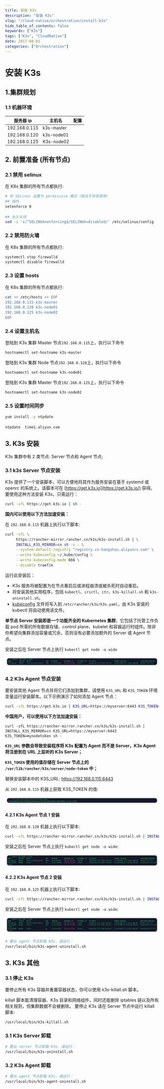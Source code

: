 ```yaml
---
title: 安装 K3s
description: "安装 K3s"
slug: "/cloud-native/orchestration/install-k3s"
hide_table_of_contents: false
keywords: ["K3s"]
tags: ["K3s", "CloudNative"]
date: 2017-08-01
categories: ["Orchestration"]
---
```


# 安装 K3s



## 1.集群规划

### 1.1 机器环境

| 服务器 ip    | 主机名       | 配置 |
| ----------- | ---------- | ---- |
| 192.168.0.115 | k3s-master |      |
| 192.168.0.120 | k3s-node01 |      |
| 192.168.0.125 | K3s-node02 |      |

## 2. 前置准备 (所有节点)

### 2.1 禁用 selinux

在 K8s 集群的所有节点都执行:

```bash
# 将 SELinux 设置为 permissive 模式（相当于将其禁用）
## 临时
setenforce 0

## 永久关闭
sed -i 's/^SELINUX=enforcing$/SELINUX=disabled/' /etc/selinux/config
```

### 2.2 禁用防火墙

在 K8s 集群的所有节点都执行:

```bash
systemctl stop firewalld
systemctl disable firewalld
```



### 2.3 设置 hosts

在 K8s 集群的所有节点都执行:

```bash
cat >> /etc/hosts << EOF
192.168.0.115 k3s-master
192.168.0.120 k3s-node01
192.168.0.125 k3s-node02
EOF
```



### 2.4 设置主机名

登陆到 K3s 集群 Master 节点`192.168.0.115`上，执行以下命令

```bash
hostnamectl set-hostname k3s-master
```



登陆到 K3s 集群 Node 节点`192.168.0.120`上，执行以下命令

```bash
hostnamectl set-hostname k3s-node01
```



登陆到 K3s 集群 Master 节点`192.168.0.125`上，执行以下命令

```bash
hostnamectl set-hostname k3s-node02
```



### 2.5 设置时间同步

```bash
yum install -y ntpdate

ntpdate  time1.aliyun.com
```



## 3. K3s 安装

K3s 集群中有 2 类节点: Server 节点和 Agent 节点;



### 3.1 k3s Server 节点安装

K3s 提供了一个安装脚本，可以方便地将其作为服务安装在基于 systemd 或 openrc 的系统上。该脚本可在 [https://get.k3s.io](https://get.k3s.io/) 获得。要使用这种方法安装 K3s，只需运行：

```bash
curl -sfL https://get.k3s.io | sh -
```



**国内可以使用以下方法加速安装：**

在 `192.168.0.115` 机器上执行以下脚本:

```bash
curl -sfL \
     https://rancher-mirror.rancher.cn/k3s/k3s-install.sh | \
     INSTALL_K3S_MIRROR=cn sh -s - \
     --system-default-registry "registry.cn-hangzhou.aliyuncs.com" \
     --write-kubeconfig ~/.kube/config \
     --write-kubeconfig-mode 666 \
     --disable traefik
```



运行此安装后：

- K3s 服务将被配置为在节点重启后或进程崩溃或被杀死时自动重启。
- 将安装其他实用程序，包括 `kubectl`、`crictl`、`ctr`、`k3s-killall.sh` 和 `k3s-uninstall.sh`。
- [kubeconfig](https://kubernetes.io/docs/concepts/configuration/organize-cluster-access-kubeconfig/) 文件将写入到 `/etc/rancher/k3s/k3s.yaml`，由 K3s 安装的 kubectl 将自动使用该文件。



**单节点 Server 安装即是一个功能齐全的 Kubernetes 集群**，它包括了托管工作负载 pod 所需的所有数据存储、control plane、kubelet 和容器运行时组件。除非你希望向集群添加容量或冗余，否则没有必要添加额外的 Server 或 Agent 节点。

安装之后在 Server 节点上执行 `kubectl get node -o wide`

![installed_master_node](img/installed_master_node.png)


### 4.2 K3s Agent 节点安装

要安装其他 Agent 节点并将它们添加到集群，请使用 `K3S_URL` 和 `K3S_TOKEN` 环境变量运行安装脚本。以下示例演示了如何添加 Agent 节点：

```bash
curl -sfL https://get.k3s.io | K3S_URL=https://myserver:6443 K3S_TOKEN=mynodetoken sh -
```



**中国用户，可以使用以下方法加速安装：**

```text
curl -sfL https://rancher-mirror.rancher.cn/k3s/k3s-install.sh | INSTALL_K3S_MIRROR=cn K3S_URL=https://myserver:6443 K3S_TOKEN=mynodetoken sh -
```



**`K3S_URL` 参数会导致安装程序将 K3s 配置为 Agent 而不是 Server，K3s Agent 将注册到在 URL 上监听的 K3s Server；**

**`K3S_TOKEN` 使用的值存储在 Server 节点上的 `/var/lib/rancher/k3s/server/node-token` 中；**



替换安装脚本中的 K3S_URL: https://192.168.0.115:6443

从 `192.168.0.115` 机器上获取 K3S_TOKEN 的值:

![view_node_token](img/view_node_token.png)

#### 4.2.1 K3s Agent 节点 1 安装

在 `192.168.0.120` 机器上执行以下脚本:

```bash
curl -sfL https://rancher-mirror.rancher.cn/k3s/k3s-install.sh | INSTALL_K3S_MIRROR=cn K3S_URL=https://192.168.0.115:6443 K3S_TOKEN=K10eb7d903c4a9fc0abaf9f61856f54b50a9a5c3a9680d8ed8b6c26bdce83c1dff4::server:2025f3e45d5e705909bca242471ce6cf sh -
```

安装之后在 Server 节点上执行 `kubectl get node -o wide`:

![installed_node01](img/installed_node01.png)



#### 4.2.2 K3s Agent 节点 2 安装

在 `192.168.0.125` 机器上执行以下脚本:

```bash
curl -sfL https://rancher-mirror.rancher.cn/k3s/k3s-install.sh | INSTALL_K3S_MIRROR=cn K3S_URL=https://192.168.0.115:6443 K3S_TOKEN=K10eb7d903c4a9fc0abaf9f61856f54b50a9a5c3a9680d8ed8b6c26bdce83c1dff4::server:2025f3e45d5e705909bca242471ce6cf sh -
```

安装之后在 Server 节点上执行 `kubectl get node -o wide`:

![installed_node02](img/installed_node02.png)



```bash
# 要从 agent 节点卸载 K3s，请运行：
/usr/local/bin/k3s-agent-uninstall.sh
```

## 3. K3s 其他
### 3.1 停止 K3s
要停止所有 K3s 容器并重置容器状态，你可以使用 k3s-killall.sh 脚本。

killall 脚本能清理容器、K3s 目录和网络组件，同时还能删除 iptables 链以及所有相关规则，但集群数据不会被删除。
要停止 K3s 请在 Server 节点中运行 killall 脚本:

```bash
/usr/local/bin/k3s-killall.sh
```

### 3.1 K3s Server 卸载
```bash
# 要从 server 节点卸载 K3s，请运行：
/usr/local/bin/k3s-uninstall.sh
```


### 3.2 K3s Agent 卸载
```bash
# 要从 agent 节点卸载 K3s，请运行：
/usr/local/bin/k3s-agent-uninstall.sh
```







